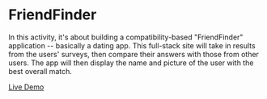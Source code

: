 # FriendFinder
In this activity, it's about building a compatibility-based "FriendFinder" application -- basically a dating app. This full-stack site will take in results from the users' surveys, then compare their answers with those from other users. The app will then display the name and picture of the user with the best overall match.


[Live Demo](https://friend-spotter.herokuapp.com/)
